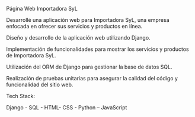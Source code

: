 Página Web Importadora SyL  

 

Desarrollé una aplicación web para Importadora SyL, una empresa enfocada en ofrecer sus servicios y productos en línea. 

 

Diseño y desarrollo de la aplicación web utilizando Django. 

Implementación de funcionalidades para mostrar los servicios y productos de Importadora SyL. 

Utilización del ORM de Django para gestionar la base de datos SQL. 

Realización de pruebas unitarias para asegurar la calidad del código y funcionalidad del sitio web. 

 

Tech Stack: 

Django - SQL - HTML- CSS - Python – JavaScript
